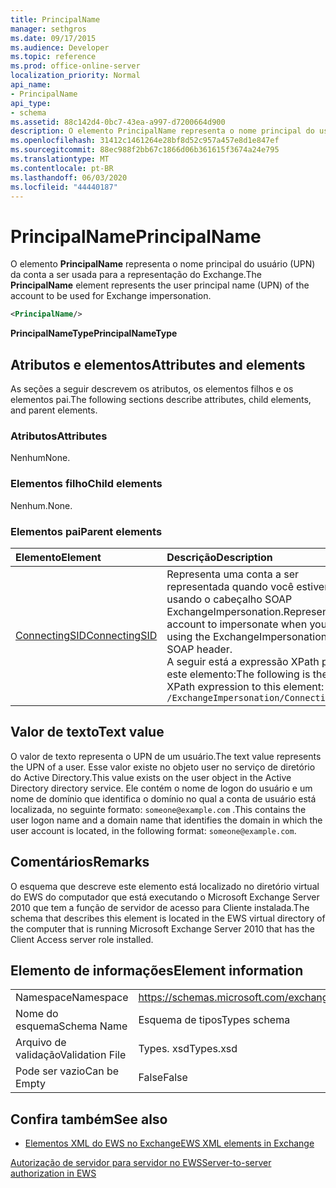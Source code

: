 ```yaml
---
title: PrincipalName
manager: sethgros
ms.date: 09/17/2015
ms.audience: Developer
ms.topic: reference
ms.prod: office-online-server
localization_priority: Normal
api_name:
- PrincipalName
api_type:
- schema
ms.assetid: 88c142d4-0bc7-43ea-a997-d7200664d900
description: O elemento PrincipalName representa o nome principal do usuário (UPN) da conta a ser usada para a representação do Exchange.
ms.openlocfilehash: 31412c1461264e28bf8d52c957a457e8d1e847ef
ms.sourcegitcommit: 88ec988f2bb67c1866d06b361615f3674a24e795
ms.translationtype: MT
ms.contentlocale: pt-BR
ms.lasthandoff: 06/03/2020
ms.locfileid: "44440187"
---
```

# <a name="principalname"></a><span data-ttu-id="3de03-103">PrincipalName</span><span class="sxs-lookup"><span data-stu-id="3de03-103">PrincipalName</span></span>

<span data-ttu-id="3de03-104">O elemento **PrincipalName** representa o nome principal do usuário (UPN) da conta a ser usada para a representação do Exchange.</span><span class="sxs-lookup"><span data-stu-id="3de03-104">The **PrincipalName** element represents the user principal name (UPN) of the account to be used for Exchange impersonation.</span></span> 
  
```xml
<PrincipalName/>
```

 <span data-ttu-id="3de03-105">**PrincipalNameType**</span><span class="sxs-lookup"><span data-stu-id="3de03-105">**PrincipalNameType**</span></span>
## <a name="attributes-and-elements"></a><span data-ttu-id="3de03-106">Atributos e elementos</span><span class="sxs-lookup"><span data-stu-id="3de03-106">Attributes and elements</span></span>

<span data-ttu-id="3de03-107">As seções a seguir descrevem os atributos, os elementos filhos e os elementos pai.</span><span class="sxs-lookup"><span data-stu-id="3de03-107">The following sections describe attributes, child elements, and parent elements.</span></span>
  
### <a name="attributes"></a><span data-ttu-id="3de03-108">Atributos</span><span class="sxs-lookup"><span data-stu-id="3de03-108">Attributes</span></span>

<span data-ttu-id="3de03-109">Nenhum</span><span class="sxs-lookup"><span data-stu-id="3de03-109">None.</span></span>
  
### <a name="child-elements"></a><span data-ttu-id="3de03-110">Elementos filho</span><span class="sxs-lookup"><span data-stu-id="3de03-110">Child elements</span></span>

<span data-ttu-id="3de03-111">Nenhum.</span><span class="sxs-lookup"><span data-stu-id="3de03-111">None.</span></span>
  
### <a name="parent-elements"></a><span data-ttu-id="3de03-112">Elementos pai</span><span class="sxs-lookup"><span data-stu-id="3de03-112">Parent elements</span></span>

|<span data-ttu-id="3de03-113">**Elemento**</span><span class="sxs-lookup"><span data-stu-id="3de03-113">**Element**</span></span>|<span data-ttu-id="3de03-114">**Descrição**</span><span class="sxs-lookup"><span data-stu-id="3de03-114">**Description**</span></span>|
|:-----|:-----|
|[<span data-ttu-id="3de03-115">ConnectingSID</span><span class="sxs-lookup"><span data-stu-id="3de03-115">ConnectingSID</span></span>](connectingsid.md) <br/> |<span data-ttu-id="3de03-116">Representa uma conta a ser representada quando você estiver usando o cabeçalho SOAP ExchangeImpersonation.</span><span class="sxs-lookup"><span data-stu-id="3de03-116">Represents an account to impersonate when you are using the ExchangeImpersonation SOAP header.</span></span>  <br/> <span data-ttu-id="3de03-117">A seguir está a expressão XPath para este elemento:</span><span class="sxs-lookup"><span data-stu-id="3de03-117">The following is the XPath expression to this element:</span></span>  <br/>  `/ExchangeImpersonation/ConnectingSID` <br/> |
   
## <a name="text-value"></a><span data-ttu-id="3de03-118">Valor de texto</span><span class="sxs-lookup"><span data-stu-id="3de03-118">Text value</span></span>

<span data-ttu-id="3de03-119">O valor de texto representa o UPN de um usuário.</span><span class="sxs-lookup"><span data-stu-id="3de03-119">The text value represents the UPN of a user.</span></span> <span data-ttu-id="3de03-120">Esse valor existe no objeto user no serviço de diretório do Active Directory.</span><span class="sxs-lookup"><span data-stu-id="3de03-120">This value exists on the user object in the Active Directory directory service.</span></span> <span data-ttu-id="3de03-121">Ele contém o nome de logon do usuário e um nome de domínio que identifica o domínio no qual a conta de usuário está localizada, no seguinte formato: `someone@example.com` .</span><span class="sxs-lookup"><span data-stu-id="3de03-121">This contains the user logon name and a domain name that identifies the domain in which the user account is located, in the following format:  `someone@example.com`.</span></span>
  
## <a name="remarks"></a><span data-ttu-id="3de03-122">Comentários</span><span class="sxs-lookup"><span data-stu-id="3de03-122">Remarks</span></span>

<span data-ttu-id="3de03-123">O esquema que descreve este elemento está localizado no diretório virtual do EWS do computador que está executando o Microsoft Exchange Server 2010 que tem a função de servidor de acesso para Cliente instalada.</span><span class="sxs-lookup"><span data-stu-id="3de03-123">The schema that describes this element is located in the EWS virtual directory of the computer that is running Microsoft Exchange Server 2010 that has the Client Access server role installed.</span></span>
  
## <a name="element-information"></a><span data-ttu-id="3de03-124">Elemento de informações</span><span class="sxs-lookup"><span data-stu-id="3de03-124">Element information</span></span>

|||
|:-----|:-----|
|<span data-ttu-id="3de03-125">Namespace</span><span class="sxs-lookup"><span data-stu-id="3de03-125">Namespace</span></span>  <br/> |https://schemas.microsoft.com/exchange/services/2006/types  <br/> |
|<span data-ttu-id="3de03-126">Nome do esquema</span><span class="sxs-lookup"><span data-stu-id="3de03-126">Schema Name</span></span>  <br/> |<span data-ttu-id="3de03-127">Esquema de tipos</span><span class="sxs-lookup"><span data-stu-id="3de03-127">Types schema</span></span>  <br/> |
|<span data-ttu-id="3de03-128">Arquivo de validação</span><span class="sxs-lookup"><span data-stu-id="3de03-128">Validation File</span></span>  <br/> |<span data-ttu-id="3de03-129">Types. xsd</span><span class="sxs-lookup"><span data-stu-id="3de03-129">Types.xsd</span></span>  <br/> |
|<span data-ttu-id="3de03-130">Pode ser vazio</span><span class="sxs-lookup"><span data-stu-id="3de03-130">Can be Empty</span></span>  <br/> |<span data-ttu-id="3de03-131">False</span><span class="sxs-lookup"><span data-stu-id="3de03-131">False</span></span>  <br/> |
   
## <a name="see-also"></a><span data-ttu-id="3de03-132">Confira também</span><span class="sxs-lookup"><span data-stu-id="3de03-132">See also</span></span>



- [<span data-ttu-id="3de03-133">Elementos XML do EWS no Exchange</span><span class="sxs-lookup"><span data-stu-id="3de03-133">EWS XML elements in Exchange</span></span>](ews-xml-elements-in-exchange.md)


[<span data-ttu-id="3de03-134">Autorização de servidor para servidor no EWS</span><span class="sxs-lookup"><span data-stu-id="3de03-134">Server-to-server authorization in EWS</span></span>](https://msdn.microsoft.com/library/f1610a20-672d-448b-8c00-5b0fbcaf31cb%28Office.15%29.aspx)

